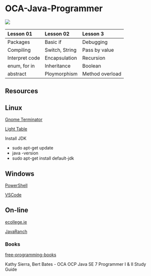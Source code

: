 # OCA-Java-Programmer

![](http://education.oracle.com/education/ou_rd14/image/oracleuniversity_logo.png)

| Lesson 01      | Lesson 02       | Lesson 3       |
| :------------  | :------------   | :------------  |
| Packages       | Basic if        | Debugging      |
| Compiling      | Switch, String  | Pass by value  |
| Interpret code | Encapsulation   | Recursion      |
| enum, for in   | Inheritance     | Boolean        |
| abstract       | Ploymorphism    | Method overload|

## Resources

## Linux
[Gnome Terminator](http://gnometerminator.blogspot.ie/p/introduction.html)

[Light Table](http://lighttable.com/)

Install JDK
- sudo apt-get update
- java -version
- sudo apt-get install default-jdk

## Windows
[PowerShell](https://msdn.microsoft.com/en-us/mt173057.aspx)

[VSCode](https://code.visualstudio.com/)

## On-line

[ecollege.ie](http://www.ecollege.ie/moodle/course/info.php?id=55)

[JavaRanch](http://www.javaranch.com/)


### Books
[free-programming-books](https://github.com/vhf/free-programming-books/blob/master/free-programming-books.md)

Kathy Sierra, Bert Bates - OCA OCP Java SE 7 Programmer I & II Study Guide





